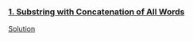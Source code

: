 ### [1. Substring with Concatenation of All Words](https://leetcode.com/problems/substring-with-concatenation-of-all-words/)
[Solution](src/1.kt)